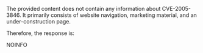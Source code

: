 The provided content does not contain any information about CVE-2005-3846. It primarily consists of website navigation, marketing material, and an under-construction page.

Therefore, the response is:

NOINFO